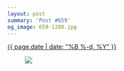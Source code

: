 ```yaml
---
layout: post
summary: 'Post #659'
og_image: 659-1280.jpg
---
```


<p>
 <time>
  <a href="/659">
   {{ page.date | date: "%B %-d, %Y" }}
  </a>
 </time>
 <a href="/659">
  <figure data-taken="7/11/2017">
   <img sizes="(min-width: 700px) 50vw, calc(100vw - 2rem)" src="{{ site.assets_url }}/659-640.jpg" srcset="{{ site.assets_url }}/659-320.jpg 320w, {{ site.assets_url }}/659-640.jpg 640w, {{ site.assets_url }}/659-960.jpg 960w, {{ site.assets_url }}/659-1280.jpg 1280w"/>
  </figure>
 </a>
</p>

